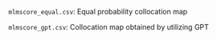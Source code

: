 `mlmscore_equal.csv`: Equal probability collocation map

`mlmscore_gpt.csv`: Collocation map obtained by utilizing GPT